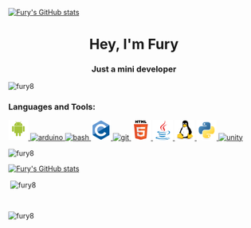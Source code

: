 [![Fury's GitHub stats](https://github-readme-stats.vercel.app/api?username=fury8)](https://github.com/fury8/github-readme-stats)
<h1 align="center">Hey, I'm Fury</h1>
<h3 align="center">Just a mini developer</h3>

<p align="left"> <img src="https://komarev.com/ghpvc/?username=fury8&label=Profile%20views&color=0e75b6&style=flat" alt="fury8" /> </p>


<p align="left">
</p>

<h3 align="left">Languages and Tools:</h3>
<p align="left"> <a href="https://developer.android.com" target="_blank" rel="noreferrer"> <img src="https://raw.githubusercontent.com/devicons/devicon/master/icons/android/android-original-wordmark.svg" alt="android" width="40" height="40"/> </a> <a href="https://www.arduino.cc/" target="_blank" rel="noreferrer"> <img src="https://cdn.worldvectorlogo.com/logos/arduino-1.svg" alt="arduino" width="40" height="40"/> </a> <a href="https://www.gnu.org/software/bash/" target="_blank" rel="noreferrer"> <img src="https://www.vectorlogo.zone/logos/gnu_bash/gnu_bash-icon.svg" alt="bash" width="40" height="40"/> </a> <a href="https://www.cprogramming.com/" target="_blank" rel="noreferrer"> <img src="https://raw.githubusercontent.com/devicons/devicon/master/icons/c/c-original.svg" alt="c" width="40" height="40"/> </a> <a href="https://git-scm.com/" target="_blank" rel="noreferrer"> <img src="https://www.vectorlogo.zone/logos/git-scm/git-scm-icon.svg" alt="git" width="40" height="40"/> </a> <a href="https://www.w3.org/html/" target="_blank" rel="noreferrer"> <img src="https://raw.githubusercontent.com/devicons/devicon/master/icons/html5/html5-original-wordmark.svg" alt="html5" width="40" height="40"/> </a> <a href="https://www.java.com" target="_blank" rel="noreferrer"> <img src="https://raw.githubusercontent.com/devicons/devicon/master/icons/java/java-original.svg" alt="java" width="40" height="40"/> </a> <a href="https://www.linux.org/" target="_blank" rel="noreferrer"> <img src="https://raw.githubusercontent.com/devicons/devicon/master/icons/linux/linux-original.svg" alt="linux" width="40" height="40"/> </a> <a href="https://www.python.org" target="_blank" rel="noreferrer"> <img src="https://raw.githubusercontent.com/devicons/devicon/master/icons/python/python-original.svg" alt="python" width="40" height="40"/> </a> <a href="https://unity.com/" target="_blank" rel="noreferrer"> <img src="https://www.vectorlogo.zone/logos/unity3d/unity3d-icon.svg" alt="unity" width="40" height="40"/> </a> </p>

<p><img align="center" src="https://github-readme-streak-stats.herokuapp.com/?user=fury8&" alt="fury8" /></p>

[![Fury's GitHub stats](https://github-readme-stats.vercel.app/api?username=fury8)](https://github.com/fury8/github-readme-stats)

<p>&nbsp;<img align="center" src="https://github-readme-stats.vercel.app/api?username=fury8&show_icons=true&locale=en" alt="fury8" /></p>
<br/>
<p><img align="left" src="https://github-readme-stats.vercel.app/api/top-langs?username=fury8&show_icons=true&locale=en&layout=compact" alt="fury8" /></p>

